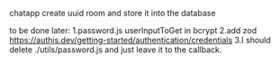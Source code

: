chatapp
create uuid room and store it into the database

to be done later:
1.password.js userInputToGet in bcrypt
2.add zod
https://authjs.dev/getting-started/authentication/credentials
3.I should delete ./utils/password.js and just leave it to the callback.